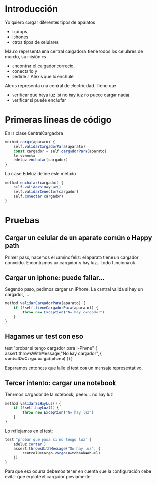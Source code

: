 # Introducción

Yo quiero cargar diferentes tipos de aparatos

- laptops
- iphones
- otros tipos de celulares

Mauro representa una central cargadora, tiene todos los celulares del mundo, su misión es 

- encontrar el cargador correcto, 
- conectarlo y 
- pedirle a Alexis que lo enchufe

Alexis representa una central de electricidad.
Tiene que

- verificar que haya luz (si no hay luz no puede cargar nada)
- verificar si puede enchufar

# Primeras líneas de código

En la clase CentralCargadora

```javascript
method carga(aparato) {
	self.validarCargadorPara(aparato)
    const cargador = self.cargadorPara(aparato)
    lo conecta
    edeluz.enchufar(cargador)
}
```

La clase Edeluz define este método

```javascript
method enchufar(cargador) {
	self.validarSiHayLuz()
    self.validarConector(cargador)
    self.conectar(cargador)
}
```

# Pruebas 

## Cargar un celular de un aparato común o Happy path

Primer paso, hacemos el camino feliz: el aparato tiene un cargador conocido. Encontramos un cargador y hay luz... todo funciona ok.

## Cargar un iphone: puede fallar...

Segundo paso, pedimos cargar un iPhone.
La central valida si hay un cargador, ...

```javascript
method validarCargadorPara(aparato) {
	if (!self.tieneCargadorPara(aparato)) {
		throw new Exception("No hay cargador")
	}
}
```

## Hagamos un test con eso

test "probar si tengo cargador para i-Phone" {
	assert.throwsWithMessage("No hay cargador", {
		centralDeCarga.carga(iphone)
	})
}

Esperamos entonces que falle el test con un mensaje representativo.

## Tercer intento: cargar una notebook

Tenemos cargador de la notebook, peero... no hay luz

```javascript
method validarSiHayLuz() {
	if (!self.hayLuz()) {
		throw new Exception("No hay luz")
	}
}
```

Lo reflejamos en el test:

```javascript
test "probar qué pasa si no tengo luz" {
	edeluz.cortar()
	assert.throwsWithMessage("No hay luz", {
		centralDeCarga.carga(notebookNahuel)
	})
}
```

Para que eso ocurra debemos tener en cuenta que la configuración debe evitar que explote el cargador previamente.
 
